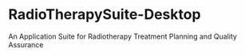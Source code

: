 # RadioTherapySuite-Desktop
An Application Suite for Radiotherapy Treatment Planning and Quality Assurance
